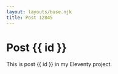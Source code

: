 ```yaml
---
layout: layouts/base.njk
title: Post 12845
---
```


# Post {{ id }}

This is post {{ id }} in my Eleventy project.
